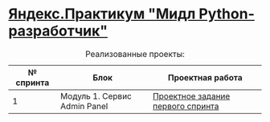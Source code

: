 <!DOCTYPE html>
<html>
  <head>
    <meta charset="utf-8" />
  </head>
  <body>
    <h1>
      <a href="https://praktikum.yandex.ru/middle-python/" target="_blank"
        >Яндекс.Практикум "Мидл Python-разработчик"</a
      >
    </h1>
    <table>
      <caption>
        Реализованные проекты:
      </caption>
      <thead>
        <tr>
          <th>№ спринта</th>
          <th>Блок</th>
          <th>Проектная работа</th>
        </tr>
      </thead>
      <tbody>
        <tr>
          <td>1</td>
          <td>Модуль 1. Сервис Admin Panel</td>
          <td>
            <a href="https://github.com/ilkaxd/new_admin_panel_sprint_1" target="_blank">Проектное задание первого спринта</a>
          </td>
        </tr>
      </tbody>
    </table>
  </body>
</html>
